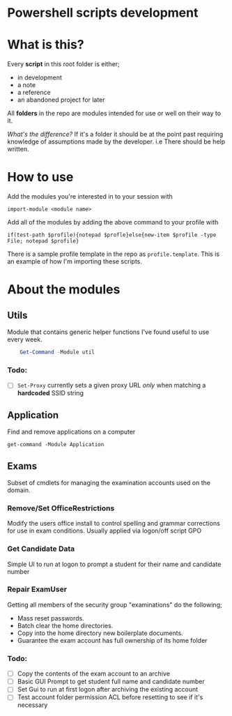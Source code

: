 ﻿# Powershell scripts development

# What is this?

Every **script** in this root folder is either;

- in development
- a note
- a reference
- an abandoned project for later

All **folders** in the repo are modules intended for use or well on their way to it.

*What's the difference?* If it's a folder it should be at the point past requiring knowledge of assumptions made by the developer. i.e There should be help written.

# How to use

Add the modules you're interested in to your session with

    import-module <module name>

Add all of the modules by adding the above command to your profile with

    if(test-path $profile){notepad $profle}else{new-item $profile -type File; notepad $profile}

There is a sample profile template in the repo as `profile.template`. This is an example of how I'm importing these scripts.

# About the modules

## Utils

Module that contains generic helper functions I've found useful to use every week.

```PowerShell
    Get-Command -Module util
```

### Todo:
- [ ] `Set-Proxy` currently sets a given proxy URL _only_ when matching a **hardcoded** SSID string

## Application

Find and remove applications on a computer

    get-command -Module Application

## Exams

Subset of cmdlets for managing the examination accounts used on the domain.

### Remove/Set OfficeRestrictions

Modify the users office install to control spelling and grammar corrections for use in exam conditions. Usually applied via logon/off script GPO

### Get Candidate Data

Simple UI to run at logon to prompt a student for their name and candidate number

### Repair ExamUser

Getting all members of the security group "examinations" do the following;

* Mass reset passwords.
* Batch clear the home directories.
* Copy into the home directory new boilerplate documents.
* Guarantee the exam account has full ownership of its home folder

### Todo:
- [ ] Copy the contents of the exam account to an archive
- [ ] Basic GUI Prompt to get student full name and candidate number
- [ ] Set Gui to run at first logon after archiving the existing account
- [ ] Test account folder permission ACL before resetting to see if it's necessary
